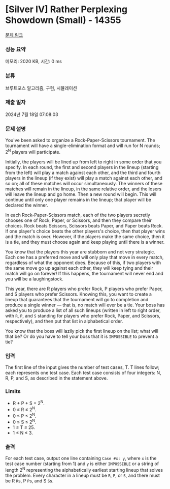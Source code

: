 # [Silver IV] Rather Perplexing Showdown (Small) - 14355 

[문제 링크](https://www.acmicpc.net/problem/14355) 

### 성능 요약

메모리: 2020 KB, 시간: 0 ms

### 분류

브루트포스 알고리즘, 구현, 시뮬레이션

### 제출 일자

2024년 7월 18일 07:08:03

### 문제 설명

<p>You've been asked to organize a Rock-Paper-Scissors tournament. The tournament will have a single-elimination format and will run for N rounds; 2<sup>N</sup> players will participate.</p>

<p>Initially, the players will be lined up from left to right in some order that you specify. In each round, the first and second players in the lineup (starting from the left) will play a match against each other, and the third and fourth players in the lineup (if they exist) will play a match against each other, and so on; all of these matches will occur simultaneously. The winners of these matches will remain in the lineup, in the same relative order, and the losers will leave the lineup and go home. Then a new round will begin. This will continue until only one player remains in the lineup; that player will be declared the winner.</p>

<p>In each Rock-Paper-Scissors match, each of the two players secretly chooses one of Rock, Paper, or Scissors, and then they compare their choices. Rock beats Scissors, Scissors beats Paper, and Paper beats Rock. If one player's choice beats the other players's choice, then that player wins and the match is over. However, if the players make the same choice, then it is a tie, and they must choose again and keep playing until there is a winner.</p>

<p>You know that the players this year are stubborn and not very strategic. Each one has a preferred move and will only play that move in every match, regardless of what the opponent does. Because of this, if two players with the same move go up against each other, they will keep tying and their match will go on forever! If this happens, the tournament will never end and you will be a laughingstock.</p>

<p>This year, there are R players who prefer Rock, P players who prefer Paper, and S players who prefer Scissors. Knowing this, you want to create a lineup that guarantees that the tournament will go to completion and produce a single winner — that is, no match will ever be a tie. Your boss has asked you to produce a list of all such lineups (written in left to right order, with <code>R</code>, <code>P</code>, and <code>S</code> standing for players who prefer Rock, Paper, and Scissors, respectively), and then put that list in alphabetical order.</p>

<p>You know that the boss will lazily pick the first lineup on the list; what will that be? Or do you have to tell your boss that it is <code>IMPOSSIBLE</code> to prevent a tie?</p>

### 입력 

 <p>The first line of the input gives the number of test cases, T. T lines follow; each represents one test case. Each test case consists of four integers: N, R, P, and S, as described in the statement above.</p>

<h3>Limits</h3>

<ul>
	<li>R + P + S = 2<sup>N</sup>.</li>
	<li>0 ≤ R ≤ 2<sup>N</sup>.</li>
	<li>0 ≤ P ≤ 2<sup>N</sup>.</li>
	<li>0 ≤ S ≤ 2<sup>N</sup>.</li>
	<li>1 ≤ T ≤ 25.</li>
	<li>1 ≤ N ≤ 3.</li>
</ul>

### 출력 

 <p>For each test case, output one line containing <code>Case #x: y</code>, where <code>x</code> is the test case number (starting from 1) and <code>y</code> is either <code>IMPOSSIBLE</code> or a string of length 2<sup>N</sup> representing the alphabetically earliest starting lineup that solves the problem. Every character in a lineup must be <code>R</code>, <code>P</code>, or <code>S</code>, and there must be R <code>R</code>s, P <code>P</code>s, and S <code>S</code>s.</p>

